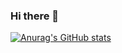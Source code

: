 ### Hi there 👋

<!--
<div align=center>

![transparent](https://capsule-render.vercel.app/api?type=transparent&fontColor=703ee5&text=cho%20Junho&height=150&fontSize=60&desc=Web%20Developer&descAlignY=85&descAlign=68)
  
<br>
<br>
-->
[![Anurag's GitHub stats](https://github-readme-stats.vercel.app/apiusername=ljdongz&show_icons=true&theme=solarized-light)](https://github.com/hellojunho/github-readme-stats)

 </div>
  
 
<!-- 
**hellojunho/hellojunho** is a ✨ _special_ ✨ repository because its `README.md` (this file) appears on your GitHub profile.

Here are some ideas to get you started:
- 🔭 I’m currently working on ...
- 🌱 I’m currently learning ...
- 👯 I’m looking to collaborate on ...
- 🤔 I’m looking for help with ...
- 💬 Ask me about ...
- 📫 How to reach me: ...
- 😄 Pronouns: ...
- ⚡ Fun fact: ...
-->
